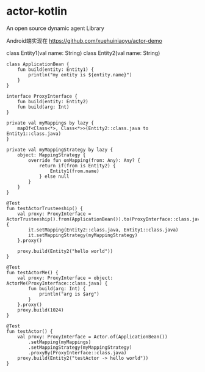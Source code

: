 # actor-kotlin
An open source dynamic agent Library


Android端实现在 https://github.com/xuehuiniaoyu/actor-demo


class Entity1(val name: String)
    class Entity2(val name: String)

    class ApplicationBean {
        fun build(entity: Entity1) {
            println("my entity is ${entity.name}")
        }
    }

    interface ProxyInterface {
        fun build(entity: Entity2)
        fun build(arg: Int)
    }

    private val myMappings by lazy {
        mapOf<Class<*>, Class<*>>(Entity2::class.java to Entity1::class.java)
    }

    private val myMappingStrategy by lazy {
        object: MappingStrategy {
            override fun onMapping(from: Any): Any? {
                return if(from is Entity2) {
                    Entity1(from.name)
                } else null
            }
        }
    }

    @Test
    fun testActorTrusteeship() {
        val proxy: ProxyInterface = ActorTrusteeship().from(ApplicationBean()).to(ProxyInterface::class.java).apply {
            it.setMapping(Entity2::class.java, Entity1::class.java)
            it.setMappingStrategy(myMappingStrategy)
        }.proxy()

        proxy.build(Entity2("hello world"))
    }

    @Test
    fun testActorMe() {
        val proxy: ProxyInterface = object: ActorMe(ProxyInterface::class.java) {
            fun build(arg: Int) {
                println("arg is $arg")
            }
        }.proxy()
        proxy.build(1024)
    }

    @Test
    fun testActor() {
        val proxy: ProxyInterface = Actor.of(ApplicationBean())
            .setMapping(myMappings)
            .setMappingStrategy(myMappingStrategy)
            .proxyBy(ProxyInterface::class.java)
        proxy.build(Entity2("testActor -> hello world"))
    }
